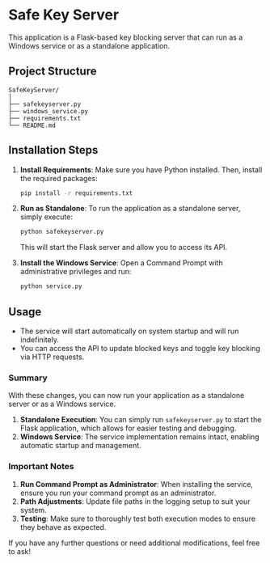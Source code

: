 # Safe Key Server

This application is a Flask-based key blocking server that can run as a Windows service or as a standalone application.

## Project Structure

```
SafeKeyServer/
│
├── safekeyserver.py
├── windows_service.py
├── requirements.txt
└── README.md
```

## Installation Steps

1. **Install Requirements**:
   Make sure you have Python installed. Then, install the required packages:

   ```bash
   pip install -r requirements.txt
   ```

2. **Run as Standalone**:
   To run the application as a standalone server, simply execute:

   ```bash
   python safekeyserver.py
   ```

   This will start the Flask server and allow you to access its API.

3. **Install the Windows Service**:
   Open a Command Prompt with administrative privileges and run:

   ```bash
   python service.py
   ```

## Usage

- The service will start automatically on system startup and will run indefinitely.
- You can access the API to update blocked keys and toggle key blocking via HTTP requests.

### Summary

With these changes, you can now run your application as a standalone server or as a Windows service. 

1. **Standalone Execution**: You can simply run `safekeyserver.py` to start the Flask application, which allows for easier testing and debugging.
2. **Windows Service**: The service implementation remains intact, enabling automatic startup and management.

### Important Notes

1. **Run Command Prompt as Administrator**: When installing the service, ensure you run your command prompt as an administrator.
2. **Path Adjustments**: Update file paths in the logging setup to suit your system.
3. **Testing**: Make sure to thoroughly test both execution modes to ensure they behave as expected.

If you have any further questions or need additional modifications, feel free to ask!